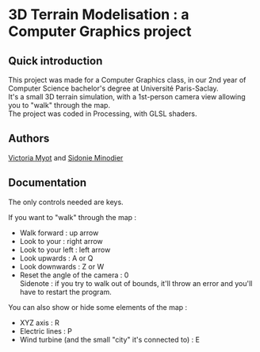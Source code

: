 # 3D Terrain Modelisation : a Computer Graphics project



## Quick introduction

This project was made for a Computer Graphics class, in our 2nd year of Computer Science bachelor's degree at Université Paris-Saclay.\
It's a small 3D terrain simulation, with a 1st-person camera view allowing you to "walk" through the map.\
The project was coded in Processing, with GLSL shaders.

## Authors

[Victoria Myot](https://github.com/vmfmyot) and [Sidonie Minodier](https://github.com/shidowe)

## Documentation
The only controls needed are keys.

If you want to "walk" through the map :
- Walk forward : up arrow
- Look to your :  right arrow
- Look to your left : left arrow
- Look upwards : A or Q
- Look downwards : Z or W
- Reset the angle of the camera : 0\
Sidenote : if you try to walk out of bounds, it'll throw an error and you'll have to restart the program.

You can also show or hide some elements of the map :
- XYZ axis : R
- Electric lines : P
- Wind turbine (and the small "city" it's connected to) : E
